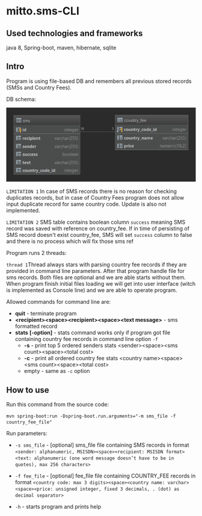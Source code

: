 # mitto.sms-CLI


## Used technologies and frameworks
java 8, Spring-boot, maven, hibernate, sqlite


## Intro
Program is using file-based DB and remembers all previous stored records (SMSs and Country Fees).  

DB schema:

![db_diagram](documents/images/db_diagram.png)

`LIMITATION 1`
In case of SMS records there is no reason for checking duplicates records, but in case of Country Fees
program does not allow input duplicate record for same country code. Update is also not implemented. 

`LIMITATION 2`
SMS table contains boolean column `success` meaning SMS record was saved with reference on country_fee. If
in time of persisting of SMS record doesn't exist country_fee, SMS will set `success` column to false and there is no 
process which will fix those sms ref 


Program runs 2 threads:

`thread 1`Thread always stars with parsing country fee records if they are provided in command line parameters. After 
that program handle file for sms records. Both files are optional and we are able starts without them. When program 
finish initial files loading we will get into user interface (witch is implemented as Console line) and we are able to 
operate program. 

Allowed commands for command line are: 
* **quit** - terminate program 
* **\<recipient\>\<space\>\<recipient\>\<space\><text message\>** - sms formatted record
* **stats** **\[-option\]** - stats command works only if program got file containing country fee records in command line option `-f`
    * **-s** - print top 5 ordered senders stats \<sender\>\<space\>\<sms count\>\<space\>\<total cost\>
    * **-c** - print all ordered country fee stats \<country name\>\<space\>\<sms count\>\<space\>\<total cost\>
    * empty - same as `-c` option

 



## How to use

Run this command from the source code:

```
mvn spring-boot:run -Dspring-boot.run.arguments="-m sms_file -f country_fee_file"
```

Run parameters:

* `-s sms_file` - [optional] sms_file file containing SMS records in format `<sender: alphanumeric, MSISDN><space><recipient: MSISDN format><text: alphanumeric (one word message doesn’t have to be in quotes), max 256 characters>` 

* `-f fee_file` - [optional] fee_file file containing COUNTRY_FEE records in format `<country code: max 3 digits><space><country name: varchar><space><price: unsigned integer, fixed 3 decimals, . (dot) as decimal separator>`

* `-h` - starts program and prints help

